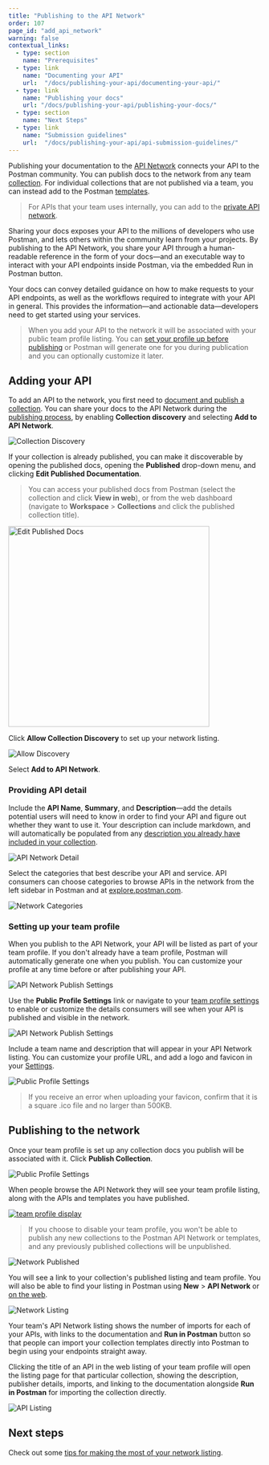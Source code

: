 ```yaml
---
title: "Publishing to the API Network"
order: 107
page_id: "add_api_network"
warning: false
contextual_links:
  - type: section
    name: "Prerequisites"
  - type: link
    name: "Documenting your API"
    url:  "/docs/publishing-your-api/documenting-your-api/"
  - type: link
    name: "Publishing your docs"
    url: "/docs/publishing-your-api/publishing-your-docs/"
  - type: section
    name: "Next Steps"
  - type: link
    name: "Submission guidelines"
    url:  "/docs/publishing-your-api/api-submission-guidelines/"
---
```


Publishing your documentation to the [API Network](https://explore.postman.com/) connects your API to the Postman community. You can publish docs to the network from any team [collection](/docs/sending-requests/intro-to-collections/). For individual collections that are not published via a team, you can instead add to the Postman [templates](/docs/publishing-your-api/add-templates/).

> For APIs that your team uses internally, you can add to the [private API network](/docs/collaborating-in-postman/adding-private-network/).

Sharing your docs exposes your API to the millions of developers who use Postman, and lets others within the community learn from your projects. By publishing to the API Network, you share your API through a human-readable reference in the form of your docs—and an executable way to interact with your API endpoints inside Postman, via the embedded Run in Postman button.

Your docs can convey detailed guidance on how to make requests to your API endpoints, as well as the workflows required to integrate with your API in general. This provides the information—and actionable data—developers need to get started using your services.

> When you add your API to the network it will be associated with your public team profile listing. You can [set your profile up before publishing](#setting-up-your-team-profile) or Postman will generate one for you during publication and you can optionally customize it later.

## Adding your API

To add an API to the network, you first need to [document and publish a collection](/docs/publishing-your-api/documenting-your-api/). You can share your docs to the API Network during the [publishing process](/docs/publishing-your-api/publishing-your-docs/), by enabling __Collection discovery__ and selecting __Add to API Network__.

![Collection Discovery](https://assets.postman.com/postman-docs/enable-discovery-switch.jpg)

If your collection is already published, you can make it discoverable by opening the published docs, opening the __Published__ drop-down menu, and clicking __Edit Published Documentation__.

> You can access your published docs from Postman (select the collection and click __View in web__), or from the web dashboard (navigate to __Workspace__ &gt; __Collections__ and click the published collection title).

<img alt="Edit Published Docs" src="https://assets.postman.com/postman-docs/edit-published.jpg" width="400px"/>

Click __Allow Collection Discovery__ to set up your network listing.

![Allow Discovery](https://assets.postman.com/postman-docs/allow-discovery.jpg)

Select __Add to API Network__.

### Providing API detail

Include the __API Name__, __Summary__, and __Description__—add the details potential users will need to know in order to find your API and figure out whether they want to use it. Your description can include markdown, and will automatically be populated from any [description you already have included in your collection](/docs/publishing-your-api/authoring-your-documentation/).

![API Network Detail](https://assets.postman.com/postman-docs/provide-api-details.png)

Select the categories that best describe your API and service. API consumers can choose categories to browse APIs in the network from the left sidebar in Postman and at [explore.postman.com](https://explore.postman.com).

![Network Categories](https://assets.postman.com/postman-docs/API+categories+.jpg)

### Setting up your team profile

When you publish to the API Network, your API will be listed as part of your team profile. If you don't already have a team profile, Postman will automatically generate one when you publish. You can customize your profile at any time before or after publishing your API.

![API Network Publish Settings](https://assets.postman.com/postman-docs/api-network-publish-collection-settings.png)

Use the __Public Profile Settings__ link or navigate to your [team profile settings](https://go.postman.co/settings/team/general) to enable or customize the details consumers will see when your API is published and visible in the network.

![API Network Publish Settings](https://assets.postman.com/postman-docs/public-profile-disableenable.png)

Include a team name and description that will appear in your API Network listing. You can customize your profile URL, and add a logo and favicon in your [Settings](https://go.postman.co/settings/team/general).

![Public Profile Settings](https://assets.postman.com/postman-docs/public-profile-settings.png)

> If you receive an error when uploading your favicon, confirm that it is a square .ico file and no larger than 500KB.

## Publishing to the network

Once your team profile is set up any collection docs you publish will be associated with it. Click __Publish Collection__.

![Public Profile Settings](https://assets.postman.com/postman-docs/publish-as-settings.png)

When people browse the API Network they will see your team profile listing, along with the APIs and templates you have published.

[![team profile display](https://assets.postman.com/postman-docs/api-network/api-network-team-profile-display.png)](https://assets.postman.com/postman-docs/api-network/api-network-team-profile-display.png)

> If you choose to disable your team profile, you won't be able to publish any new collections to the Postman API Network or templates, and any previously published collections will be unpublished.

![Network Published](https://assets.postman.com/postman-docs/published-collection-confirmation.png)

You will see a link to your collection's published listing and team profile. You will also be able to find your listing in Postman using __New__ &gt; __API Network__ or [on the web](https://explore.postman.com).

![Network Listing](https://assets.postman.com/postman-docs/network-listing-app.jpg)

Your team's API Network listing shows the number of imports for each of your APIs, with links to the documentation and __Run in Postman__ button so that people can import your collection templates directly into Postman to begin using your endpoints straight away.

Clicking the title of an API in the web listing of your team profile will open the listing page for that particular collection, showing the description, publisher details, imports, and linking to the documentation alongside __Run in Postman__ for importing the collection directly.

![API Listing](https://assets.postman.com/postman-docs/api-listing-link.jpg)

## Next steps

Check out some [tips for making the most of your network listing](/docs/publishing-your-api/api-submission-guidelines/).
